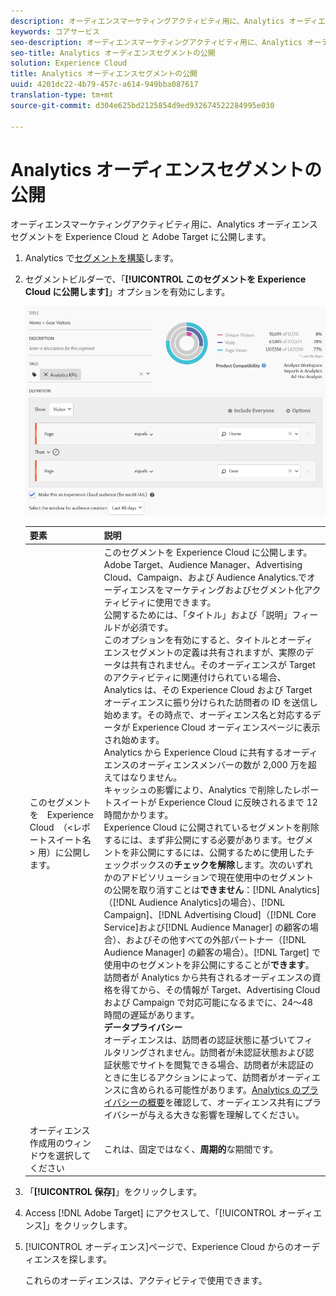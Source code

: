 ```yaml
---
description: オーディエンスマーケティングアクティビティ用に、Analytics オーディエンスセグメントを Experience Cloud と Adobe Target に公開します。
keywords: コアサービス
seo-description: オーディエンスマーケティングアクティビティ用に、Analytics オーディエンスセグメントを Experience Cloud と Adobe Target に公開します。
seo-title: Analytics オーディエンスセグメントの公開
solution: Experience Cloud
title: Analytics オーディエンスセグメントの公開
uuid: 4201dc22-4b79-457c-a614-949bba087617
translation-type: tm+mt
source-git-commit: d304e625bd2125854d9ed932674522284995e030

---
```



# Analytics オーディエンスセグメントの公開

オーディエンスマーケティングアクティビティ用に、Analytics オーディエンスセグメントを Experience Cloud と Adobe Target に公開します。

1. Analytics で[セグメントを構築](https://marketing.adobe.com/resources/help/en_US/analytics/segment/seg_build.html)します。
1. セグメントビルダーで、「**[!UICONTROL このセグメントを Experience Cloud に公開します]**」オプションを有効にします。

   ![](assets/ec_audience_example.png)

   | 要素 | 説明 |
   |--- |---|
   | このセグメントを　Experience Cloud　（&lt;レポートスイート名&gt; 用）に公開します。 | このセグメントを Experience Cloud に公開します。Adobe Target、Audience Manager、Advertising Cloud、Campaign、および Audience Analytics.でオーディエンスをマーケティングおよびセグメント化アクティビティに使用できます。<br>公開するためには、「タイトル」および「説明」フィールドが必須です。<br>このオプションを有効にすると、タイトルとオーディエンスセグメントの定義は共有されますが、実際のデータは共有されません。そのオーディエンスが Target のアクティビティに関連付けられている場合、Analytics は、その Experience Cloud および Target オーディエンスに振り分けられた訪問者の ID を送信し始めます。その時点で、オーディエンス名と対応するデータが Experience Cloud オーディエンスページに表示され始めます。<br>Analytics から Experience Cloud に共有するオーディエンスのオーディエンスメンバーの数が 2,000 万を超えてはなりません。<br>キャッシュの影響により、Analytics で削除したレポートスイートが Experience Cloud に反映されるまで 12 時間かかります。<br>Experience Cloud に公開されているセグメントを削除するには、まず非公開にする必要があります。セグメントを非公開にするには、公開するために使用したチェックボックスの&#x200B;**チェックを解除**&#x200B;します。次のいずれかのアドビソリューションで現在使用中のセグメントの公開を取り消すことは&#x200B;**できません**：[!DNL Analytics]（[!DNL Audience Analytics]の場合）、[!DNL Campaign]、[!DNL Advertising Cloud]（[!DNL Core Service]および[!DNL Audience Manager] の顧客の場合）、およびその他すべての外部パートナー（[!DNL Audience Manager] の顧客の場合）。[!DNL Target] で使用中のセグメントを非公開にすることが&#x200B;**できます**。<br>訪問者が Analytics から共有されるオーディエンスの資格を得てから、その情報が Target、Advertising Cloud および Campaign で対応可能になるまでに、24～48 時間の遅延があります。<br>**データプライバシー**<br>オーディエンスは、訪問者の認証状態に基づいてフィルタリングされません。訪問者が未認証状態および認証状態でサイトを閲覧できる場合、訪問者が未認証のときに生じるアクションによって、訪問者がオーディエンスに含められる可能性があります。[Analytics のプライバシーの概要](https://docs.adobe.com/help/en/analytics/technotes/privacy-overview.html)を確認して、オーディエンス共有にプライバシーが与える大きな影響を理解してください。 |
   | オーディエンス作成用のウィンドウを選択してください | これは、固定ではなく、**周期的**&#x200B;な期間です。 |

1. 「**[!UICONTROL 保存]**」をクリックします。
1. Access [!DNL Adobe Target] にアクセスして、「[!UICONTROL オーディエンス]」をクリックします。
1. [!UICONTROL オーディエンス]ページで、Experience Cloud からのオーディエンスを探します。

   これらのオーディエンスは、アクティビティで使用できます。
